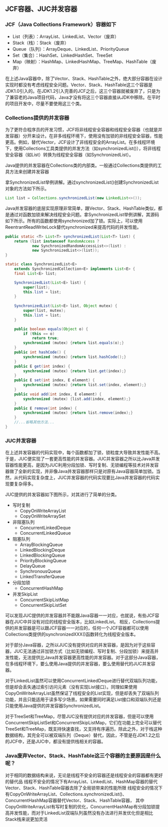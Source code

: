 ## JCF容器、JUC并发容器

### JCF（Java Collections Framework）容器如下
- List（列表）：ArrayList、LinkedList、Vector（废弃）
- Stack（栈）：Stack（废弃）
- Queue（队列）：ArrayDeque、LinkedList、PriorityQueue
- Set（集合）：HashSet、LinkedHashSet、TreeSet
- Map（映射）：HashMap、LinkedHashMap、TreeMap、HashTable（废弃）

在上述Java容器中，除了Vector、Stack、HashTable之外，绝大部分容器在设计实现时都没有考虑线程安全问题。Vector、Stack、HashTable这三个容器是JDK1.0引入的。在JDK1.2引入完善的JCF之后，这三个容器就被废弃了，只是为了兼容老的Java项目代码，Java才没有将这三个容器直接从JDK中移除。在平时的项目开发中，尽量不要使用这三个类。

### Collections提供的并发容器
为了更符合程序员的开发习惯，JCF将非线程安全容器和线程安全容器（也就是并发容器）分开来设计。在非多线程环境下，使用没有加锁的非线程安全容器，性能更高。例如，替代Vector，JCF设计了非线程安全的ArrayList。在多线程环境下，使用Collections工具类提供的并发方法（如synchronizedList()），将非线程安全容器（如List）转换为线程安全容器（如SynchronizedList）。

Java提供的并发容器在Collections类的内部类。一般通过Collections类提供的工具方法来创建并发容器

拿SynchronizedList举例讲解。通过synchronizedList()创建SynchronizedList对象的方法如下所示。
~~~java
List list = Collections.synchronizedList(new LinkedList<>());
~~~

Java并发容器的底层实现原理非常简单，跟Vector、Stack、HashTable类似，都是通过对函数加锁来解决线程安全问题。拿SynchronizedList举例讲解，其源码如下所示。所有的函数都使用synchronized加了锁。实际上，可以使用ReentrantReadWriteLock替代synchronized来提高代码的并发性能。
~~~java
public static <T> List<T> synchronizedList(List<T> list) {
    return (list instanceof RandomAccess ?
            new SynchronizedRandomAccessList<>(list) :
            new SynchronizedList<>(list));
}

static class SynchronizedList<E>
    extends SynchronizedCollection<E> implements List<E> {
    final List<E> list;

    SynchronizedList(List<E> list) {
        super(list);
        this.list = list;
    }
    
    SynchronizedList(List<E> list, Object mutex) {
        super(list, mutex);
        this.list = list;
    }

    public boolean equals(Object o) {
        if (this == o)
            return true;
        synchronized (mutex) {return list.equals(o);}
    }
    public int hashCode() {
        synchronized (mutex) {return list.hashCode();}
    }
    public E get(int index) {
        synchronized (mutex) {return list.get(index);}
    }
    public E set(int index, E element) {
        synchronized (mutex) {return list.set(index, element);}
    }
    public void add(int index, E element) {
        synchronized (mutex) {list.add(index, element);}
    }
    public E remove(int index) {
        synchronized (mutex) {return list.remove(index);}
    }
    //...省略其他方法...
}
~~~

### JUC并发容器
在上述并发容器的代码实现中，每个函数都加了锁，锁粒度大导致并发性能不高。于是，JUC便实现了一套更高性能的并发容器。JUC并发容器之所以比Java并发容器性能更高，是因为JUC利用分段加锁、写时复制、无锁编程等技术对并发容器做了全新的实现，并非像Java并发容器那样只是对原有Java容器简单加锁。当然，从代码实现复杂度上，JUC并发容器的代码实现要比Java并发容器的代码实现要复杂得多。

JUC提供的并发容器如下图所示，对其进行了简单的分类。
- 写时复制
  - CopyOnWriteArrayList
  - CopyOnWriteArraySet
- 非阻塞队列
  - ConcurrentLinkedDeque
  - ConcurrentLinkedQueue
- 阻塞队列
  - ArrayBlockingQueue
  - LinkedBlockingDeque
  - LinkedBlockingQueue
  - PriorityBlockingQueue
  - DelayQueue
  - SynchronousQueue
  - LinkedTransferQueue
- 分段加锁
  - ConcurrentHashMap
- 并发SkipList
  - ConcurrentSkipListMap
  - ConcurrentSkipListSet

可以发现JUC提供的并发容器并不能跟Java容器一一对应，也就说，有些JCF容器在JUC中并没有对应的线程安全版本，比如LinkedList。
相反，Collections提供的并发容器是可以跟JCF容器一一对应的，任何一个JCF容器都可以使用Collections类提供的synchronizedXXX()函数转化为线程安全版本。

对于部分Java容器，之所以JUC没有提供对应的并发容器，是因为对于这些容器，JUC无法通过非加锁方式（比如无锁编程、写时复制、分段加锁）来提高并发性能，无法提供比Java并发容器更高性能的并发容器。对于这部分Java容器，在多线程环境下，要么使用Java提供的并发容器，要么使用替代的JUC并发容器。

对于LinkedList虽然可以使用ConcurrentLinkedDeque进行替代双端队列功能，但是却会丢失通过索引访问元素（没有实现List接口）。同理如果使用CopyOnWriteArrayList虽然保证了线程安全的List实现，但是却丢失了双端队列功能，并且只能适用于读多写少场景。如果需要同时满足List接口和双端队列还是只能使用Java提供的并发容器SynchronizedList。

对于TreeSet和TreeMap，尽管JUC没有提供对应的并发容器，但是可以使用ConcurrentSkipListSet和ConcurrentSkipListMap，它们在功能上完全可以替代TreeSet和TreeMap，既支持快速查找，又支持有序遍历。除此之外，对于栈这种数据结构，其完全可以被双端队列（Deque）替代，因此，不管是在JDK1.2之后的JCF中，还是JUC中，都没有提供栈相关的容器。


### Java废弃Vector、Stack、HashTable这三个容器的主要原因是什么呢？
对于相同的数据结构来说，无论是线程不安全的容器还是线程安全的容器都有更好的替代品
线程不安全的情况下有ArrayList、LinkedList、HashMap容器的替代Vector、Stack、HashTable容器去除了全局锁带来的性能所限
线程安全的情况下有CopyOnWriteArrayList、Collections.synchronizedList()、ConcurrentHashMap容器替代Vector、Stack、HashTable容器，
其中CopyOnWriteArrayList有写时复制的优化，ConcurrentHashMap有分段加锁提高并发性能，而对于LinkedList双端队列虽然没有办法进行并发优化但是相比Stack栈来说更加灵活



